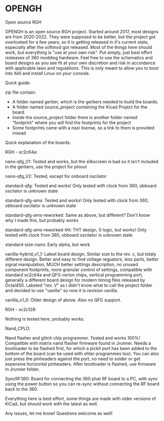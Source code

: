 # OPENGH
Open source RGH

OPENGH is an open source RGH project. Started around 2017, most designs are from 2020-2022. They were supposed to be better, but the project got overlooked for a few years, so it is getting released in it's current state, especially after the softmod got released. Most of the things here should work, but everything is "use at your own risk". Put simply, just best effort resleases of 360 modding hardware. Feel free to use the schematics and board designs as you see fit at your own discretion and risk in accordance with applicable laws and regulations. This is only meant to allow you to boot into Xell and install Linux on your console.

Quick guide:

zip file contain:
- A folder named gerber, which is the gerbers needed to build the boards.
- A folder named source_project containing the Kicad Project for the board.
- Inside the source_project folder there is another folder named "footprint" where you will find the footprints for the project
- Some footprints came with a nazi lisense, so a link to them is provided insead


Quick explanation of the boards:

RGH - xc2c64a:

nano-qfg_V1: Tested and works, but the silkscreen is bad so it isn't included in the gerbers, use the project for pinout

nano-qfg_V2: Tested, except for onboard oscilator

standard-qfg: Tested and works! Only tested with  clock from 360, obboard oscilator is unknown state 

standard-qfg-ams: Tested and works! Only tested with  clock from 360, obboard oscilator is unknown state

standard-qfg-ams-reworked: Same as above, but different? Don't know why I made this, but probably works 

standard-qfg-ams-reworked-tht: THT design, 0 logic, but works! Only tested with  clock from 360, obboard oscilator is unknown state

standard-size-nano: Early alpha, but work

vanilla-hybrid_v1_1: Latest board design. Similar size to the rev. c, but totaly different design. Better and easy to find voltage reguators, less parts, better signal manipulation, MUCH better settings description, no 
unused component footprints, more granular control of settings, compatible with standard xc2c64a and QFG verion chips, vertical programming port, generally a different board design for modern timing files released by Octal450. Labeled "rev. V" as I didn't know what to call the project folder and decided to use "vanilla" so now it is revision vanilla.

vanilla_v1_0: Older design of above. Also no QFG support.


RGH - xc2c128:

Nothing is tested here, probably works.


Nand_CPLD:

Nand flasher and glitch chip programmer. Tested and works 100%! Compatible with matrix nand flasher firmware found in Jrunner. Needs a bootloader to be flashed first, for which a pickit port has been added to the bottom of the board (can be used with ohter programmes too). You can also just press the pinheaders against the port, no need to solder or get expensive horizontal pinheaders. After bootloader is flashed, use firmware in Jrunner folder.


SyncRF360:
Board for connecting the 360 phat RF board to a PC, with sync using the power button so you can re-sync without connecting the RF board back to the 360.

Everything here is best effort, some things are made with older versions of KiCad, but should work with the latest as well.


Any issues, let me know! Questions welcome as well!
